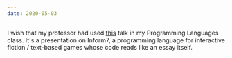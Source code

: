```yaml
---
date: 2020-05-03
---
```

I wish that my professor had used [this](http://www.emshort.com/ifmu/inform.html) talk in my Programming Languages class. It's a presentation on Inform7, a programming language for interactive fiction / text-based games whose code reads like an essay itself.